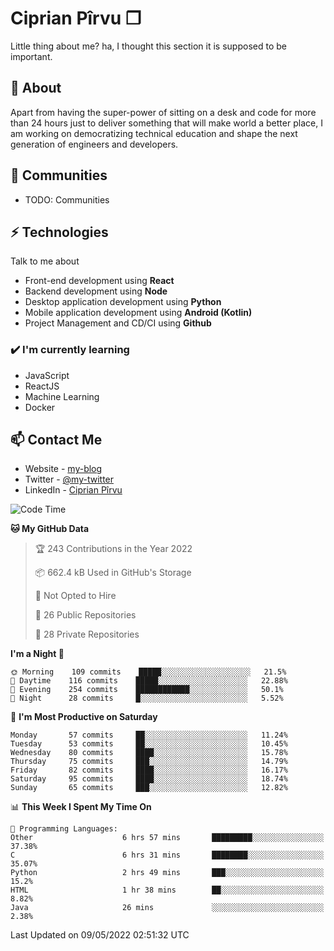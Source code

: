 # Ciprian Pîrvu ❐

Little thing about me? ha, I thought this section it is supposed to be important.

## 🧐 About

Apart from having the super-power of sitting on a desk and code for more than 24 hours just to deliver something that will make world a better place, I am working on democratizing technical education and shape the next generation of engineers and developers.

## 👯 Communities

-   TODO: Communities

## ⚡ Technologies

Talk to me about

-   Front-end development using **React**
-   Backend development using **Node**
-   Desktop application development using **Python**
-   Mobile application development using **Android (Kotlin)**
-   Project Management and CD/CI using **Github**

### ✔️ I'm currently learning

-   JavaScript
-   ReactJS
-   Machine Learning
-   Docker

## 📫 Contact Me

-   Website - [my-blog]()
-   Twitter - [@my-twitter]()
-   LinkedIn - [Ciprian Pîrvu](https://www.linkedin.com/in/p%C3%AErvu-ciprian-cristian-4415991b1/)

<!--START_SECTION:waka-->
![Code Time](http://img.shields.io/badge/Code%20Time-1%2C180%20hrs%2039%20mins-blue)

**🐱 My GitHub Data** 

> 🏆 243 Contributions in the Year 2022
 > 
> 📦 662.4 kB Used in GitHub's Storage 
 > 
> 🚫 Not Opted to Hire
 > 
> 📜 26 Public Repositories 
 > 
> 🔑 28 Private Repositories  
 > 
**I'm a Night 🦉** 

```text
🌞 Morning    109 commits    █████░░░░░░░░░░░░░░░░░░░░   21.5% 
🌆 Daytime    116 commits    █████░░░░░░░░░░░░░░░░░░░░   22.88% 
🌃 Evening    254 commits    ████████████░░░░░░░░░░░░░   50.1% 
🌙 Night      28 commits     █░░░░░░░░░░░░░░░░░░░░░░░░   5.52%

```
📅 **I'm Most Productive on Saturday** 

```text
Monday       57 commits     ██░░░░░░░░░░░░░░░░░░░░░░░   11.24% 
Tuesday      53 commits     ██░░░░░░░░░░░░░░░░░░░░░░░   10.45% 
Wednesday    80 commits     ████░░░░░░░░░░░░░░░░░░░░░   15.78% 
Thursday     75 commits     ███░░░░░░░░░░░░░░░░░░░░░░   14.79% 
Friday       82 commits     ████░░░░░░░░░░░░░░░░░░░░░   16.17% 
Saturday     95 commits     ████░░░░░░░░░░░░░░░░░░░░░   18.74% 
Sunday       65 commits     ███░░░░░░░░░░░░░░░░░░░░░░   12.82%

```


📊 **This Week I Spent My Time On** 

```text
💬 Programming Languages: 
Other                    6 hrs 57 mins       █████████░░░░░░░░░░░░░░░░   37.38% 
C                        6 hrs 31 mins       ████████░░░░░░░░░░░░░░░░░   35.07% 
Python                   2 hrs 49 mins       ███░░░░░░░░░░░░░░░░░░░░░░   15.2% 
HTML                     1 hr 38 mins        ██░░░░░░░░░░░░░░░░░░░░░░░   8.82% 
Java                     26 mins             ░░░░░░░░░░░░░░░░░░░░░░░░░   2.38%

```


 Last Updated on 09/05/2022 02:51:32 UTC
<!--END_SECTION:waka-->
